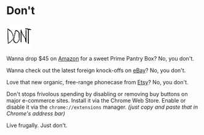 # Don't

![Live frugally. Just Don't.](https://github.com/clanderson87/dont/blob/master/icon.png)

Wanna drop $45 on [Amazon](https://smile.amazon.com) for a sweet Prime Pantry Box? No, you don't.

Wanna check out the latest foreign knock-offs on [eBay](https://www.ebay.com)? No, you don't.

Love that new organic, free-range phonecase from [Etsy](https://www.etsy.com)? No, you don't.

Don't stops frivolous spending by disabling or removing buy buttons on major e-commerce sites. Install it via the Chrome Web Store. Enable or disable it via the `chrome://extensions` manager. *(just copy and paste that in Chrome's address bar)*

Live frugally. Just don't.
